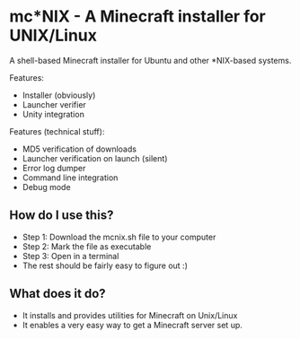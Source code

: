mc*NIX - A Minecraft installer for UNIX/Linux
=============================================

A shell-based Minecraft installer for Ubuntu and other *NIX-based systems.

Features:
- Installer (obviously)
- Launcher verifier
- Unity integration

Features (technical stuff):
- MD5 verification of downloads
- Launcher verification on launch (silent)
- Error log dumper
- Command line integration
- Debug mode

How do I use this?
---
- Step 1: Download the mcnix.sh file to your computer
- Step 2: Mark the file as executable
- Step 3: Open in a terminal
- The rest should be fairly easy to figure out :)

What does it do?
---
- It installs and provides utilities for Minecraft on Unix/Linux
- It enables a very easy way to get a Minecraft server set up.
